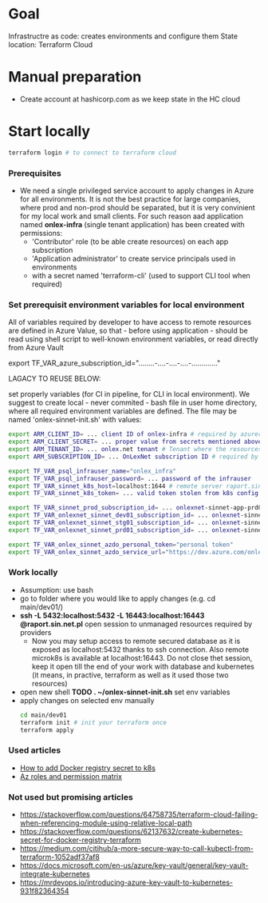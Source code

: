 # Goal
Infrastructre as code: creates environments and configure them
State location: Terraform Cloud

# Manual preparation
- Create account at hashicorp.com as we keep state in the HC cloud

# Start locally
```bash
terraform login # to connect to terraform cloud
```

### Prerequisites
* We need a single privileged service account to apply changes in Azure for all environments. It is not the best practice for large companies, where prod and non-prod should be separated, but it is very convinient for my local work and small clients. For such reason aad application named **onlex-infra** (single tenant application) has been created with permissions:
  - 'Contributor' role (to be able create resources) on each app subscription
  - 'Application administrator' to create service principals used in environments
  - with a secret named 'terraform-cli' (used to support CLI tool when required)


### Set prerequisit environment variables for local environment
All of variables required by developer to have access to remote resources are defined in Azure Value, so that - before using application - should be read using shell script to well-known environment variables, or read directly from Azure Vault

export TF_VAR_azure_subscription_id="........-....-....-....-............."



LAGACY TO REUSE BELOW:


set properly variables (for CI in pipeline, for CLI in local environment).
We suggest to create local - never commited - bash file in user home directory, where all required environment variables are defined. The file may be named 'onlex-sinnet-init.sh' with values:
```bash
export ARM_CLIENT_ID= ... client ID of onlex-infra # required by azurerm and azuread providers. Defines a principal able to create all resources
export ARM_CLIENT_SECRET= ... proper value from secrets mentioned above # required by azuread provider
export ARM_TENANT_ID= ... onlex.net tenant # Tenant where the resources are created. Required by azurerm and azuread providers
export ARM_SUBSCRIPTION_ID= ... OnLexNet subscription ID # required by backend provider

export TF_VAR_psql_infrauser_name="onlex_infra"
export TF_VAR_psql_infrauser_password= ... password of the infrauser
export TF_VAR_sinnet_k8s_host=localhost:1644 # remote server raport.sin.net.pl should be already linked to localhost using port redirection
export TF_VAR_sinnet_k8s_token= ... valid token stolen from k8s config from the host

export TF_VAR_sinnet_prod_subscription_id= ... onlexnet-sinnet-app-prd01 subscription ID
export TF_VAR_onlexnet_sinnet_dev01_subscription_id= ... onlexnet-sinnet-app-dev01 subscription ID
export TF_VAR_onlexnet_sinnet_stg01_subscription_id= ... onlexnet-sinnet-app-stg01 subscription ID
export TF_VAR_onlexnet_sinnet_prd01_subscription_id= ... onlexnet-sinnet-app-prd01 subscription ID

export TF_VAR_onlex_sinnet_azdo_personal_token="personal token"
export TF_VAR_onlex_sinnet_azdo_service_url="https://dev.azure.com/onlex"
```


### Work locally
* Assumption: use bash
* go to folder where you would like to apply changes (e.g. cd main/dev01/)
* **ssh -L 5432:localhost:5432 -L 16443:localhost:16443 <USERNAME>@raport.sin.net.pl** open session to unmanaged resources required by providers 
  * Now you may setup access to remote secured database as it is exposed as localhost:5432 thanks to ssh connection. Also remote microk8s is available at localhost:16443. Do not close thet session, keep it open till the end of your work with database and kubernetes (it means, in practive, terraform as well as it used those two resources)
* open new shell
**TODO . ~/onlex-sinnet-init.sh** set env variables 
* apply changes on selected env manually
  ```bash
  cd main/dev01
  terraform init # init your terraform once 
  terraform apply
  ```

### Used articles
- [How to add Docker registry secret to k8s](https://kubernetes.io/docs/concepts/configuration/secret/)
- [Az roles and permission matrix](https://www.azadvertizer.net/)
### Not used but promising articles
- https://stackoverflow.com/questions/64758735/terraform-cloud-failing-when-referencing-module-using-relative-local-path
- https://stackoverflow.com/questions/62137632/create-kubernetes-secret-for-docker-registry-terraform
- https://medium.com/citihub/a-more-secure-way-to-call-kubectl-from-terraform-1052adf37af8
- https://docs.microsoft.com/en-us/azure/key-vault/general/key-vault-integrate-kubernetes
- https://mrdevops.io/introducing-azure-key-vault-to-kubernetes-931f82364354
